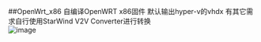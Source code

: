 ##OpenWrt_x86
自编译OpenWRT x86固件 默认输出hyper-v的vhdx 有其它需求自行使用StarWind V2V Converter进行转换  
![image](https://user-images.githubusercontent.com/51043917/128624658-38c1cac9-62a8-45f2-8268-33f9a469b214.png)
